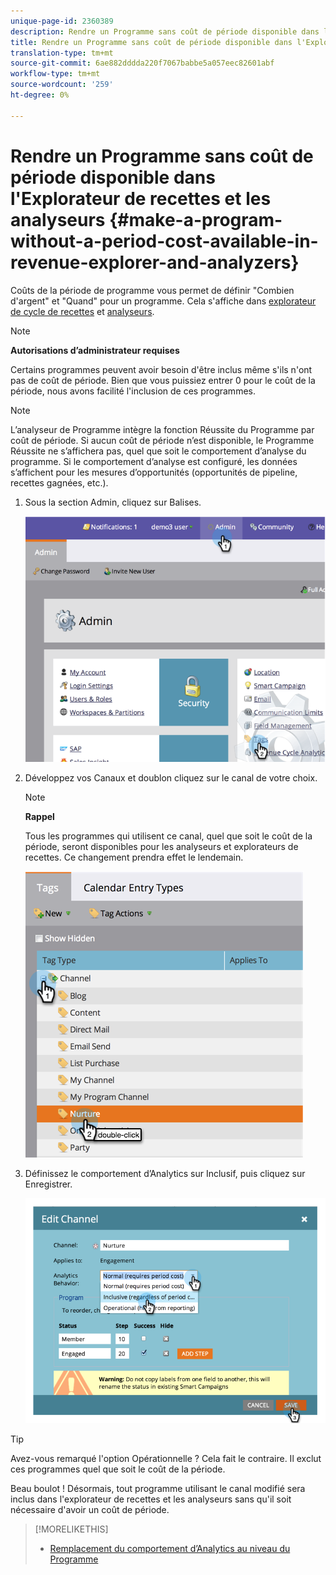```yaml
---
unique-page-id: 2360389
description: Rendre un Programme sans coût de période disponible dans l'Explorateur et les analyseurs de recettes - Documents marketing - Documentation sur les produits
title: Rendre un Programme sans coût de période disponible dans l'Explorateur et les analyseurs de recettes
translation-type: tm+mt
source-git-commit: 6ae882dddda220f7067babbe5a057eec82601abf
workflow-type: tm+mt
source-wordcount: '259'
ht-degree: 0%

---
```



# Rendre un Programme sans coût de période disponible dans l&#39;Explorateur de recettes et les analyseurs {#make-a-program-without-a-period-cost-available-in-revenue-explorer-and-analyzers}

Coûts de la période de programme vous permet de définir &quot;Combien d&#39;argent&quot; et &quot;Quand&quot; pour un programme. Cela s&#39;affiche dans [explorateur de cycle de recettes](https://docs.marketo.com/display/docs/revenue+cycle+analytics) et [analyseurs](../../../../product-docs/reporting/revenue-cycle-analytics/opportunity-influence-analyzer/tell-the-marketing-story-with-an-opportunity-influence-analyzer.md).

>[!NOTE]
>
>**Autorisations d’administrateur requises**

Certains programmes peuvent avoir besoin d&#39;être inclus même s&#39;ils n&#39;ont pas de coût de période. Bien que vous puissiez entrer 0 pour le coût de la période, nous avons facilité l&#39;inclusion de ces programmes.

>[!NOTE]
>
>L’analyseur de Programme intègre la fonction Réussite du Programme par coût de période. Si aucun coût de période n’est disponible, le Programme Réussite ne s’affichera pas, quel que soit le comportement d’analyse du programme. Si le comportement d’analyse est configuré, les données s’affichent pour les mesures d’opportunités (opportunités de pipeline, recettes gagnées, etc.).

1. Sous la section Admin, cliquez sur Balises.

   ![](assets/image2014-9-17-12-3a35-3a32.png)

1. Développez vos Canaux et doublon cliquez sur le canal de votre choix.

   >[!NOTE]
   >
   >**Rappel**
   >
   >Tous les programmes qui utilisent ce canal, quel que soit le coût de la période, seront disponibles pour les analyseurs et explorateurs de recettes. Ce changement prendra effet le lendemain.

   ![](assets/image2014-9-17-12-3a36-3a7.png)

1. Définissez le comportement d’Analytics sur Inclusif, puis cliquez sur Enregistrer.

   ![](assets/image2014-9-17-12-3a36-3a13.png)

>[!TIP]
>
>Avez-vous remarqué l&#39;option Opérationnelle ? Cela fait le contraire. Il exclut ces programmes quel que soit le coût de la période.

Beau boulot ! Désormais, tout programme utilisant le canal modifié sera inclus dans l&#39;explorateur de recettes et les analyseurs sans qu&#39;il soit nécessaire d&#39;avoir un coût de période.

>[!MORELIKETHIS]
>
>* [Remplacement du comportement d’Analytics au niveau du Programme](override-analytics-behavior-at-the-program-level.md)

>



